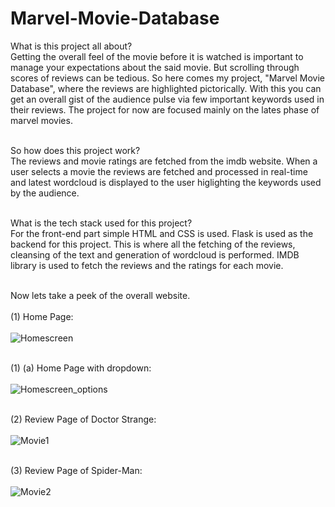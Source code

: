 # Marvel-Movie-Database
What is this project all about?<br>
Getting the overall feel of the movie before it is watched is important to manage your expectations about the said movie. But scrolling through scores of reviews can be tedious. So here comes my project, "Marvel Movie Database", where the reviews are highlighted pictorically. With this you can get an overall gist of the audience pulse via few important keywords used in their reviews. The project for now are focused mainly on the lates phase of marvel movies. <br> <br>

So how does this project work?<br>
The reviews and movie ratings are fetched from the imdb website. When a user selects a movie the reviews are fetched and processed in real-time and latest wordcloud is displayed to the user higlighting the keywords used by the audience. <br> <br>

What is the tech stack used for this project? <br>
For the front-end part simple HTML and CSS is used. Flask is used as the backend for this project. This is where all the fetching of the reviews, cleansing of the text and generation of wordcloud is performed. IMDB library is used to fetch the reviews and the ratings for each movie.<br> <br>

Now lets take a peek of the overall website. <br> <br>
(1) Home Page: <br> <br>
![Homescreen](https://user-images.githubusercontent.com/30742445/215348434-439ad60a-0045-43d5-9a8b-2014fdc50bb4.png) <br> <br>

(1) (a) Home Page with dropdown: <br> <br>
![Homescreen_options](https://user-images.githubusercontent.com/30742445/215349069-38621bce-b309-4895-9c7d-b8a41382cd82.png) <br> <br>

(2) Review Page of Doctor Strange: <br> <br>
![Movie1](https://user-images.githubusercontent.com/30742445/215348568-c45fef52-31d9-4386-a74c-e0c8c8bf7df1.png) <br> <br>

(3) Review Page of Spider-Man: <br> <br>
![Movie2](https://user-images.githubusercontent.com/30742445/215348730-c1299d5f-48b8-4034-a767-bb100aa8ed06.png)
